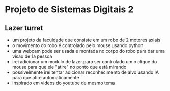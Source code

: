 # Projeto de Sistemas Digitais 2
## Lazer turret
- um projeto da faculdade que consiste em um robo de 2 motores axiais
- o movimento do robo é controlado pelo mouse usando python
- uma webcam pode ser usada e montada no corpo do robo para dar uma visao de 1a pessoa
- irei adicionar um modulo de lazer para ser controlado um o clique do mouse para que ele "atire" no ponto que está mirando
- possivelmente irei tentar adicionar reconhecimento de alvo usando IA para que atire automaticamente
- inspirado em videos do youtube de mesmo tema 
